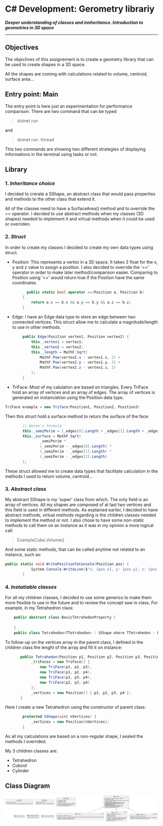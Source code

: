 # C# Development: Gerometry librariy
**_Deeper understanding of classes and innheritance. Introduction to geometries in 3D space_**

---
## Objectives

The objectives of this assignement is to create a geometry library that can be used to create shapes in a 3D space.

All the shapes are coming with calculations related to volume, centroid, surface area...

## Entry point: Main

The entry point is here just an experimentation for performance comparison. There are two command that can be typed 
> dotnet run

and
> dotnet run -thread

This two commands are showing two different strategies of displaying informations in the terminal using tasks or not.


## Library

### 1. ***Inheritance choice***
I decided to crerate a SShape, an abstract class that would pass properties and methods to the other class that extend it.

All of the classes need to have a SurfaceArea() method and to override the == operator. I decided to use abstract methods when my classes (3D shapes) needed to implement it and virtual methods when it could be used or overriden.

### 2. ***Struct***
In order to create my classes I decided to create my own data types using struct.
- Position: This represents a vertex in a 3D space. It takes 3 float for the x, y and z value to assign a position. I also decided to override the '==' operator in order to make later method/comparison easier. Comparing to Position using '==' would return true if the Position have the same coordinates.
```csharp
          public static bool operator ==(Position a, Position b)
        {
            return a.x == b.x && a.y == b.y && a.z == b.z;
        }
```
- Edge: I have an Edge data type to store an edge between two connected vertices. This struct allow me to calculate a magnitude/length to use in other methods.
```csharp
        public Edge(Position vertex1, Position vertex2) {
            this._vertex1 = vertex1;
            this._vertex2 = vertex2;
            this._length = MathF.Sqrt(
                MathF.Pow(vertex2.x - vertex1.x, 2) +
                MathF.Pow(vertex2.y - vertex1.y, 2) +
                MathF.Pow(vertex2.z - vertex1.z, 2)
            );
        }
```
- TriFace: Most of my calulation are based on triangles. Every TriFace hold an array of vertices and an array of edges. The array of vertices is generated on instanciation using the Position data type.
```csharp
TriFace example = new Triface(Position1, Position2, Position3)
``` 
Then this struct hold a surface method to return the surface of the face:
```csharp
        // Heron's formula
        this._semiPerim = (_edges[0].Length + _edges[1].Length + _edges[2].Length) / 2;
        this._surface = MathF.Sqrt(
                _semiPerim *
                (_semiPerim - _edges[0].Length) *
                (_semiPerim - _edges[1].Length) *
                (_semiPerim - _edges[2].Length)
        );
```
These struct allowed me to create data types that facilitate calculation in the methods I used to return volume, centroid...

### 3. ***Abstract class***

My abstract SShape is my 'super' class from which.
The only field is an array of vertices. All my shapes are composed of at last two vertices and this field is used in different methods.
As explained earlier, I decided to have abstract methods, virtual methods regarding is the children classes needed to implement the method or not.
I also chose to have some non-static methods to call them on an instance as it was in my opinion a more logical call:
> ExampleCube.Volume()

And some static methods, that can be called anytime not related to an instance, such as: 
```csharp
public static void WritePositionToConsole(Position pos) {
            System.Console.WriteLine($"x: {pos.x}, y: {pos.y}, z: {pos.z}");                     
        }
```


### 4. ***Instatiable classes***

For all my children classes, I decided to use some generics to make them more flexible to use in the future and to review the concept saw in class.
For example, in my Tetrahedron class:
```csharp
    public abstract class BasicTetrahedonProperty {

    }
    public class Tetrahedon<TTetrahedon> : SShape where TTetrahedon : BasicTetrahedonProperty, new ()
```

To follow-up on the vertices array in the parent class, I defined in the children class the lenght of the array and fill it on instance:
```csharp
       public Tetrahedon(Position p1, Position p2, Position p3, Position p4) : base(4) {  
            _triFaces = new TriFace[] {
                new TriFace(p1, p2, p3), 
                new TriFace(p1, p2, p4), 
                new TriFace(p1, p3, p4), 
                new TriFace(p2, p3, p4)            
            };
            _vertices = new Position[] { p1, p2, p3, p4 };
       }
```
Here I create a new Tetrahedron using the constructor of parent class:
```csharp
        protected SShape(uint nVertices) {
            _vertices = new Position[nVertices];
        }
```

As all my calculations are based on a non-regular shape, I sealed the methods I overrided.

My 3 children classes are:
- Tetrahedron
- Cuboid
- Cylinder

## Class Diagram


![diagram](diagram.png)